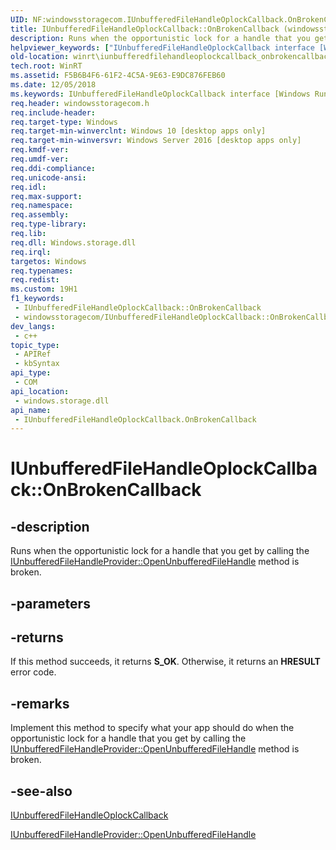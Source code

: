 ```yaml
---
UID: NF:windowsstoragecom.IUnbufferedFileHandleOplockCallback.OnBrokenCallback
title: IUnbufferedFileHandleOplockCallback::OnBrokenCallback (windowsstoragecom.h)
description: Runs when the opportunistic lock for a handle that you get by calling the IUnbufferedFileHandleProvider::OpenUnbufferedFileHandle method is broken.
helpviewer_keywords: ["IUnbufferedFileHandleOplockCallback interface [Windows Runtime]","OnBrokenCallback method","IUnbufferedFileHandleOplockCallback.OnBrokenCallback","IUnbufferedFileHandleOplockCallback::OnBrokenCallback","OnBrokenCallback","OnBrokenCallback method [Windows Runtime]","OnBrokenCallback method [Windows Runtime]","IUnbufferedFileHandleOplockCallback interface","windowsstoragecom/IUnbufferedFileHandleOplockCallback::OnBrokenCallback","winrt.iunbufferedfilehandleoplockcallback_onbrokencallback"]
old-location: winrt\iunbufferedfilehandleoplockcallback_onbrokencallback.htm
tech.root: WinRT
ms.assetid: F5B6B4F6-61F2-4C5A-9E63-E9DC876FEB60
ms.date: 12/05/2018
ms.keywords: IUnbufferedFileHandleOplockCallback interface [Windows Runtime],OnBrokenCallback method, IUnbufferedFileHandleOplockCallback.OnBrokenCallback, IUnbufferedFileHandleOplockCallback::OnBrokenCallback, OnBrokenCallback, OnBrokenCallback method [Windows Runtime], OnBrokenCallback method [Windows Runtime],IUnbufferedFileHandleOplockCallback interface, windowsstoragecom/IUnbufferedFileHandleOplockCallback::OnBrokenCallback, winrt.iunbufferedfilehandleoplockcallback_onbrokencallback
req.header: windowsstoragecom.h
req.include-header: 
req.target-type: Windows
req.target-min-winverclnt: Windows 10 [desktop apps only]
req.target-min-winversvr: Windows Server 2016 [desktop apps only]
req.kmdf-ver: 
req.umdf-ver: 
req.ddi-compliance: 
req.unicode-ansi: 
req.idl: 
req.max-support: 
req.namespace: 
req.assembly: 
req.type-library: 
req.lib: 
req.dll: Windows.storage.dll
req.irql: 
targetos: Windows
req.typenames: 
req.redist: 
ms.custom: 19H1
f1_keywords:
 - IUnbufferedFileHandleOplockCallback::OnBrokenCallback
 - windowsstoragecom/IUnbufferedFileHandleOplockCallback::OnBrokenCallback
dev_langs:
 - c++
topic_type:
 - APIRef
 - kbSyntax
api_type:
 - COM
api_location:
 - windows.storage.dll
api_name:
 - IUnbufferedFileHandleOplockCallback.OnBrokenCallback
---
```


# IUnbufferedFileHandleOplockCallback::OnBrokenCallback


## -description

Runs when the opportunistic lock for a handle that you get by calling the <a href="https://docs.microsoft.com/windows/desktop/api/windowsstoragecom/nf-windowsstoragecom-iunbufferedfilehandleprovider-openunbufferedfilehandle">IUnbufferedFileHandleProvider::OpenUnbufferedFileHandle</a> method is broken.

## -parameters

## -returns

If this method succeeds, it returns <b xmlns:loc="http://microsoft.com/wdcml/l10n">S_OK</b>. Otherwise, it returns an <b xmlns:loc="http://microsoft.com/wdcml/l10n">HRESULT</b> error code.

## -remarks

Implement this method to specify what your app should do when the opportunistic lock for a handle that you get by calling the <a href="https://docs.microsoft.com/windows/desktop/api/windowsstoragecom/nf-windowsstoragecom-iunbufferedfilehandleprovider-openunbufferedfilehandle">IUnbufferedFileHandleProvider::OpenUnbufferedFileHandle</a> method is broken.

## -see-also

<a href="https://docs.microsoft.com/windows/desktop/api/windowsstoragecom/nn-windowsstoragecom-iunbufferedfilehandleoplockcallback">IUnbufferedFileHandleOplockCallback</a>



<a href="https://docs.microsoft.com/windows/desktop/api/windowsstoragecom/nf-windowsstoragecom-iunbufferedfilehandleprovider-openunbufferedfilehandle">IUnbufferedFileHandleProvider::OpenUnbufferedFileHandle</a>

